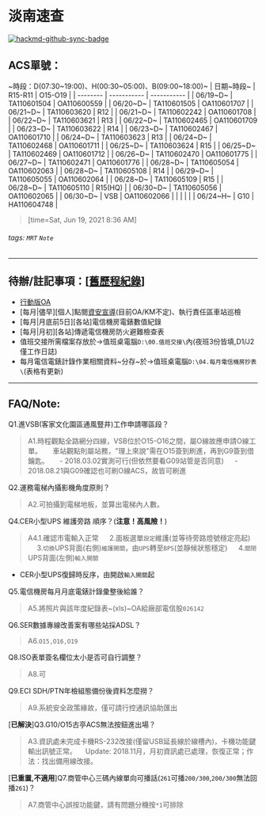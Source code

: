 # 淡南速查

[![hackmd-github-sync-badge](https://hackmd.io/-P9WS37GS2aJXrnumcyzgA/badge)](https://hackmd.io/-P9WS37GS2aJXrnumcyzgA)

## ACS單號：
~時段：D(07:30\~19:00)、H(00:30\~05:00)、B(09:00\~18:00)~
| 日期~時段~ | R15-R11    | O15-O19     |
| -------- | ----------- | ----------- |
| 06/19~D~ | TA110601504 | OA110600559 |
| 06/20~D~ | TA110601505 | OA110601707 |
| 06/21~D~ | TA110603620 | R12 |
| 06/21~D~ | TA110602242 | OA110601708 |
| 06/22~D~ | TA110603621 | R13 |
| 06/22~D~ | TA110602465 | OA110601709 |
| 06/23~D~ | TA110603622 | R14 |
| 06/23~D~ | TA110602467 | OA110601710 |
| 06/24~D~ | TA110603623 | R13 |
| 06/24~D~ | TA110602468 | OA110601711 |
| 06/25~D~ | TA110603624 | R15 |
| 06/25~D~ | TA110602469 | OA110601712 |
| 06/26~D~ | TA110602470 | OA110601775 |
| 06/27~D~ | TA110602471 | OA110601776 |
| 06/28~D~ | TA110605054 | OA110602063 |
| 06/28~D~ | TA110605108 | R14 |
| 06/29~D~ | TA110605055 | OA110602064 |
| 06/28~D~ | TA110605109 | R15 |
| 06/28~D~ | TA110605110 | R15(HQ) |
| 06/30~D~ | TA110605056 | OA110602065 |
| 06/30~D~ | VSB | OA110602066 |
| | | |
| 06/24~H~ | G10 | HA110604748 |
> [time=Sat, Jun 19, 2021 8:36 AM]
###### tags: `MRT` `Note`

---

## 待辦/註記事項：[[舊歷程紀錄](https://hackmd.io/BkW2xmduf/)]
* [行動版OA](https://ssl.metro.taipei/oa)
* [每月|儘早][個人]點閱[資安宣導](http://kmmgt2.trtc.com.tw/ESP/listfolders.aspx?uid=2245)(目前OA/KM不定)、執行責任區車站巡檢
* [每月|月底前5日][各站]電信機房電錶數值紀錄
* [每月|月初][各站]傳遞電信機房防火避難檢查表
* 值班交接所需檔案存放於→值班桌電腦`D:\00.值班交接\`內(夜班3份皆填,D1/J2僅工作日誌)
* 每月電信電錶計錄作業相關資料~分存~於→值班桌電腦`D:\04.每月電信機房抄表\`(表格有更新)

---

## FAQ/Note:
Q1.進VSB(客家文化園區通風豎井)工作申請哪區段？
> A1.時程觀點全路網分四線，VSB位於O15-O16之間，屬O線故應申請O線工單。
> 　 車站觀點則屬站務，"理上來說"需在O15簽到刷進，再到G9簽到借鑰匙。
> 　 - 2018.03.02實測可行(但依然要看G09站管是否同意)
> 　 - 2018.08.21與G09確認也可刷O線ACS，故皆可刷進

Q2.運務電梯內攝影機角度原則？
> A2.可拍攝到電梯地板，並算出電梯內人數。

Q4.CER小型UPS 維護旁路 順序？(**注意！高風險！**)
> A4.1.確認市電輸入正常
> 　 2.面板選單`設定`維護(並等待旁路燈號穩定亮起)
> 　 3.`切換`UPS背面(右側)`維護開關`，由`UPS`轉至`BPS`(並靜候狀態穩定)
> 　 4.`關閉`UPS背面(左側)`輸入開關`
* CER小型UPS復歸時反序，由開啟`輸入開關`起

Q5.電信機房每月月底電錶計錄彙整後給誰？
> A5.將照片與該年度紀錄表~(xls)~OA給廠部電信股`026142`

Q6.SER數據專線改善案有哪些站採ADSL？
> A6.`O15,O16,O19`

Q8.ISO表單簽名欄位太小是否可自行調整？
> A8.可

Q9.ECI SDH\/PTN年檢組態備份後資料怎麼撈？
> A9.系統安全政策緣故，僅可請行控通訊協助匯出

\[**已解決**]Q3.G10/O15古亭ACS無法按鈕進出場？
> A3.資訊處未完成卡機RS-232改接(僅留USB延長線於線槽內)，卡機功能鍵輸出訊號正常。
> 　Update: 2018.11月，月初資訊處已處理，恢復正常；作法：找出備用線改接。

\[**已重置,不適用**]Q7.商管中心三碼內線單向可播話(`261`可播`200/300`,`200/300`無法回播`261`)？
> A7.商管中心誤按功能鍵，請有問題分機按`*1`可排除
